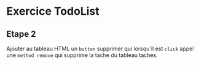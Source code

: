 # Exercice TodoList

## Etape 2

Ajouter au tableau HTML un `button` supprimer qui lorsqu'il est `click` appel une `method remove` qui supprime la tache du tableau taches.
